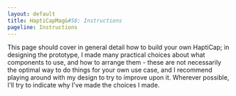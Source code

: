 ```yaml
---
layout: default
title: HaptiCapMag&#58; Instructions
pageline: Instructions
---
```


This page should cover in general detail how to build your own HaptiCap; in designing the prototype, I made many practical choices about what components to use, and how to arrange them - these are not necessarily the optimal way to do things for your own use case, and I recommend playing around with my design to try to improve upon it. Wherever possible, I'll try to indicate why I've made the choices I made.

<!--
### Components

<table>
    <tr>
        <td><i>Component</i></td>
        <td><i>Quantity</i></td>
    </tr>
    <tr>
        <td><i>Hat</i></td>
        <td><i>1</i></td>
    </tr>
</table>


###
-->